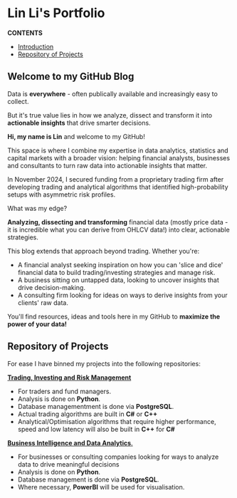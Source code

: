 # Lin Li's Portfolio

**CONTENTS**
- [Introduction](#welcome-to-my-github-blog)
- [Repository of Projects](#repository-of-projects)

## Welcome to my GitHub Blog

Data is **everywhere** - often publically available and increasingly easy to collect. 

But it's true value lies in how we analyze, dissect and transform it into **actionable insights** that drive smarter decisions.

**Hi, my name is Lin** and welcome to my GitHub!

This space is where I combine my expertise in data analytics, statistics and capital markets with a broader vision: helping financial analysts, businesses and consultants to turn raw data into actionable insights that matter.

In November 2024, I secured funding from a proprietary trading firm after developing trading and analytical algorithms that identified high-probability setups with asymmetric risk profiles.

What was my edge?

**Analyzing, dissecting and transforming** financial data (mostly price data - it is incredible what you can derive from OHLCV data!) into clear, actionable strategies. 

This blog extends that approach beyond trading. Whether you're:
- A financial analyst seeking inspiration on how you can 'slice and dice' financial data to build trading/investing strategies and manage risk.  
- A business sitting on untapped data, looking to uncover insights that drive decision-making.
- A consulting firm looking for ideas on ways to derive insights from your clients' raw data. 

You'll find resources, ideas and tools here in my GitHub to **maximize the power of your data!**

## Repository of Projects

For ease I have binned my projects into the following repositories: 

[**Trading, Investing and Risk Management**](https://github.com/linli2492/ProjectsPortfolio/tree/main/TradingPortfolioRiskManagement) 
- For traders and fund managers.
- Analysis is done on **Python**.
- Database managementment is done via **PostgreSQL**.
- Actual trading algorithms are built in **C#** or **C++**
- Analytical/Optimisation algorithms that require higher performance, speed and low latency will also be built in **C++** for **C#**  

[**Business Intelligence and Data Analytics**.](https://github.com/linli2492/ProjectsPortfolio/tree/main/BusinessIntelligenceAndDataAnalytics)
- For businesses or consulting companies looking for ways to analyze data to drive meaningful decisions
- Analysis is done on **Python**.
- Database management is done via **PostgreSQL**.
- Where necessary, **PowerBI** will be used for visualisation.
